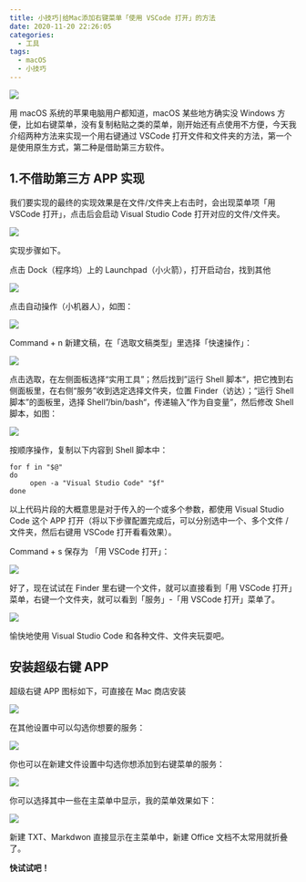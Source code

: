```yaml
---
title: 小技巧|给Mac添加右键菜单「使用 VSCode 打开」的方法
date: 2020-11-20 22:26:05
categories:
  - 工具
tags:
  - macOS
  - 小技巧
---
```


![](http://weixin-storage.oss-cn-shanghai.aliyuncs.com/202011/Open-With-VSCode/banner.jpeg)

用 macOS 系统的苹果电脑用户都知道，macOS 某些地方确实没 Windows 方便，比如右键菜单，没有复制粘贴之类的菜单，刚开始还有点使用不方便，今天我介绍两种方法来实现一个用右键通过 VSCode 打开文件和文件夹的方法，第一个是使用原生方式，第二种是借助第三方软件。

<!-- more -->

## 1.不借助第三方 APP 实现

我们要实现的最终的实现效果是在文件/文件夹上右击时，会出现菜单项「用 VSCode 打开」，点击后会启动 Visual Studio Code 打开对应的文件/文件夹。

![](http://weixin-storage.oss-cn-shanghai.aliyuncs.com/202011/Open-With-VSCode/1.png)

实现步骤如下。

点击 Dock（程序坞）上的 Launchpad（小火箭），打开启动台，找到其他

![](http://weixin-storage.oss-cn-shanghai.aliyuncs.com/202011/Open-With-VSCode/2.png)

点击自动操作（小机器人），如图：

![](http://weixin-storage.oss-cn-shanghai.aliyuncs.com/202011/Open-With-VSCode/3.png)

Command + n 新建文稿，在「选取文稿类型」里选择「快速操作」：

![](http://weixin-storage.oss-cn-shanghai.aliyuncs.com/202011/Open-With-VSCode/4.png)

点击选取，在左侧面板选择“实用工具”；然后找到”运行 Shell 脚本“，把它拽到右侧面板里，在右侧“服务”收到选定选择文件夹，位置 Finder（访达）；“运行 Shell 脚本”的面板里，选择 Shell”/bin/bash“，传递输入“作为自变量”，然后修改 Shell 脚本，如图：

![](http://weixin-storage.oss-cn-shanghai.aliyuncs.com/202011/Open-With-VSCode/5.png)

按顺序操作，复制以下内容到 Shell 脚本中：

```
for f in "$@"
do
     open -a "Visual Studio Code" "$f"
done
```

以上代码片段的大概意思是对于传入的一个或多个参数，都使用 Visual Studio Code 这个 APP 打开（将以下步骤配置完成后，可以分别选中一个、多个文件 / 文件夹，然后右键用 VSCode 打开看看效果）。

Command + s 保存为 「用 VSCode 打开」：

![](http://weixin-storage.oss-cn-shanghai.aliyuncs.com/202011/Open-With-VSCode/6.png)

好了，现在试试在 Finder 里右键一个文件，就可以直接看到「用 VSCode 打开」菜单，右键一个文件夹，就可以看到「服务」-「用 VSCode 打开」菜单了。

![](http://weixin-storage.oss-cn-shanghai.aliyuncs.com/202011/Open-With-VSCode/7.png)

愉快地使用 Visual Studio Code 和各种文件、文件夹玩耍吧。

## 安装超级右键 APP

超级右键 APP 图标如下，可直接在 Mac 商店安装

![](http://weixin-storage.oss-cn-shanghai.aliyuncs.com/202011/Open-With-VSCode/8.png)

在其他设置中可以勾选你想要的服务：

![](http://weixin-storage.oss-cn-shanghai.aliyuncs.com/202011/Open-With-VSCode/9.png)

你也可以在新建文件设置中勾选你想添加到右键菜单的服务：

![](http://weixin-storage.oss-cn-shanghai.aliyuncs.com/202011/Open-With-VSCode/9.1.png)

你可以选择其中一些在主菜单中显示，我的菜单效果如下：

![](http://weixin-storage.oss-cn-shanghai.aliyuncs.com/202011/Open-With-VSCode/10.png)

新建 TXT、Markdwon 直接显示在主菜单中，新建 Office 文档不太常用就折叠了。

**快试试吧！**
